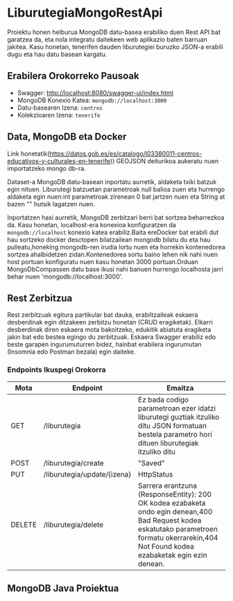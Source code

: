 # LiburutegiaMongoRestApi

Proiektu honen helburua MongoDB datu-basea erabiliko duen Rest API bat garatzea da, eta nola integratu daitekeen web aplikazio baten barruan jakitea. Kasu honetan, tenerifen dauden liburutegiei buruzko JSON-a erabili dugu eta hau datu basean kargatu.
## Erabilera Orokorreko Pausoak

- Swagger: [http://localhost:8080/swagger-ui/index.html](http://localhost:8080/swagger-ui/index.html)
- MongoDB Konexio Katea: `mongodb://localhost:3000`
- Datu-basearen Izena: `centros`
- Kolekzioaren Izena: `tenerife`

## Data, MongoDB eta Docker

Link honetatik(https://datos.gob.es/es/catalogo/l03380011-centros-educativos-y-culturales-en-tenerife)) GEOJSON deiturikoa aukeratu nuen importatzeko mongo db-ra.

Dataset-a MongoDB datu-basean inportatu aurretik, aldaketa txiki batzuk egin nituen. Liburutegi batzuetan parametroak null balioa zuen eta hurrengo aldaketa egin nuen:int parametroak zirenean 0 bat jartzen nuen eta String at bazen "" hutsik lagatzen nuen.

Inportatzen hasi aurretik, MongoDB zerbitzari berri bat sortzea beharrezkoa da. Kasu honetan, localhost-era konexioa konfiguratzen da `mongodb://localhost` konexio katea erabiliz.Baita ereDocker bat erabili dut hau sortzeko docker desctopen bilatzailean mongodb bilatu du eta hau pulleatu,honeking mongodb-ren irudia lortu nuen eta horrekin kontenedorea sortzea ahalbidetzen zidan.Kontenedorea sortu baino lehen nik nahi nuen host portuan konfiguratu nuen kasu honetan 3000 portuan.Orduan MongoDbCompassen datu base ikusi nahi banuen hurrengo localhosta jarri behar nuen 'mongodb://localhost:3000'.

## Rest Zerbitzua

Rest zerbitzuak egitura partikular bat dauka, erabiltzaileak eskaera desberdinak egin ditzakeen zerbitzu honetan (CRUD eragiketak). Elkarri desberdinak diren eskaera mota bakoitzeko, edukitik abiatuta eragiketa jakin bat edo bestea egingo du zerbitzuak. Eskaera Swagger erabiliz edo beste garapen ingurumuturren bidez, hainbat erabilera ingurumutan (Insomnia edo Postman bezala) egin daiteke.

### Endpoints Ikuspegi Orokorra

| Mota | Endpoint | Emaitza |
| ---- | -------- | ------- |
| GET | /liburutegia | Ez bada codigo parametroan ezer idatzi liburutegi guztiak itzuliko ditu JSON formatuan  bestela parametro hori dituen liburutegiak itzuliko ditu |
| POST |/liburutegia/create | "Saved" |
| PUT | /liburutegia/update/{izena} | HttpStatus |
| DELETE | /liburutegia/delete |Sarrera erantzuna (ResponseEntity): 200 OK kodea ezabaketa ondo egin denean,400 Bad Request kodea eskatutako parametroen formatu okerrarekin,404 Not Found kodea ezabaketak egin ezin denean. |

## MongoDB Java Proiektua


